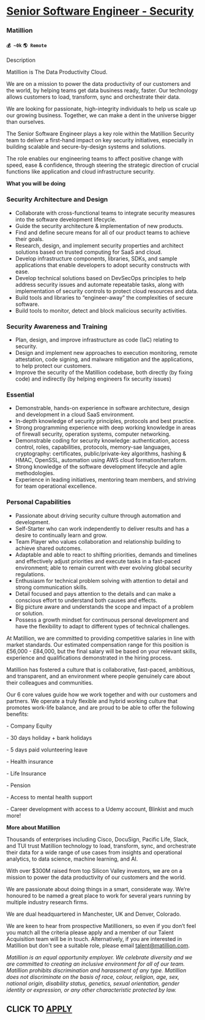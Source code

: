 # [Senior Software Engineer - Security](https://www.remotewlb.com/apply/senior-software-engineer-security-38758)  
### Matillion  
#### `💰 ~0k` `🌎 Remote`  

Description

Matillion is The Data Productivity Cloud.

  

We are on a mission to power the data productivity of our customers and the world, by helping teams get data business ready, faster. Our technology allows customers to load, transform, sync and orchestrate their data.

  

We are looking for passionate, high-integrity individuals to help us scale up our growing business. Together, we can make a dent in the universe bigger than ourselves.

  

The Senior Software Engineer plays a key role within the Matillion Security team to deliver a first-hand impact on key security initiatives, especially in building scalable and secure-by-design systems and solutions.

  

The role enables our engineering teams to affect positive change with speed, ease & confidence, through steering the strategic direction of crucial functions like application and cloud infrastructure security.

  

 **What you will be doing**

### Security Architecture and Design

  * Collaborate with cross-functional teams to integrate security measures into the software development lifecycle.
  * Guide the security architecture & implementation of new products. 
  * Find and define secure means for all of our product teams to achieve their goals.
  * Research, design, and implement security properties and architect solutions based on trusted computing for SaaS and cloud.
  * Develop infrastructure components, libraries, SDKs, and sample applications that enable developers to adopt security constructs with ease. 
  * Develop technical solutions based on DevSecOps principles to help address security issues and automate repeatable tasks, along with implementation of security controls to protect cloud resources and data.
  * Build tools and libraries to “engineer-away” the complexities of secure software.
  * Build tools to monitor, detect and block malicious security activities.

### Security Awareness and Training

  * Plan, design, and improve infrastructure as code (IaC) relating to security.
  * Design and implement new approaches to execution monitoring, remote attestation, code signing, and malware mitigation and the applications, to help protect our customers.
  * Improve the security of the Matillion codebase, both directly (by fixing code) and indirectly (by helping engineers fix security issues)

### Essential

  * Demonstrable, hands-on experience in software architecture, design and development in a cloud SaaS environment.
  * In-depth knowledge of security principles, protocols and best practice.
  * Strong programming experience with deep working knowledge in areas of firewall security, operation systems, computer networking.
  * Demonstrable coding for security knowledge: authentication, access control, roles, capabilities, protocols, memory-sae languages, cryptography: certificates, public/private-key algorithms, hashing & HMAC, OpenSSL, automation using AWS cloud formation/terraform. 
  * Strong knowledge of the software development lifecycle and agile methodologies.
  * Experience in leading initiatives, mentoring team members, and striving for team operational excellence.

### Personal Capabilities

  * Passionate about driving security culture through automation and development.
  * Self-Starter who can work independently to deliver results and has a desire to continually learn and grow.
  * Team Player who values collaboration and relationship building to achieve shared outcomes.
  * Adaptable and able to react to shifting priorities, demands and timelines and effectively adjust priorities and execute tasks in a fast-paced environment; able to remain current with ever evolving global security regulations.
  * Enthusiasm for technical problem solving with attention to detail and strong communication skills.
  * Detail focused and pays attention to the details and can make a conscious effort to understand both causes and effects.
  * Big picture aware and understands the scope and impact of a problem or solution.
  * Possess a growth mindset for continuous personal development and have the flexibility to adapt to different types of technical challenges.

At Matillion, we are committed to providing competitive salaries in line with market standards. Our estimated compensation range for this position is £56,000 - £84,000, but the final salary will be based on your relevant skills, experience and qualifications demonstrated in the hiring process.

  

Matillion has fostered a culture that is collaborative, fast-paced, ambitious, and transparent, and an environment where people genuinely care about their colleagues and communities.

  

Our 6 core values guide how we work together and with our customers and partners. We operate a truly flexible and hybrid working culture that promotes work-life balance, and are proud to be able to offer the following benefits:

  

\- Company Equity

\- 30 days holiday + bank holidays

\- 5 days paid volunteering leave

\- Health insurance

\- Life Insurance

\- Pension

\- Access to mental health support

\- Career development with access to a Udemy account, Blinkist and much more!

  

**More about Matillion**

Thousands of enterprises including Cisco, DocuSign, Pacific Life, Slack, and TUI trust Matillion technology to load, transform, sync, and orchestrate their data for a wide range of use cases from insights and operational analytics, to data science, machine learning, and AI.

  

With over $300M raised from top Silicon Valley investors, we are on a mission to power the data productivity of our customers and the world.

  

We are passionate about doing things in a smart, considerate way. We’re honoured to be named a great place to work for several years running by multiple industry research firms.

  

We are dual headquartered in Manchester, UK and Denver, Colorado.

  

We are keen to hear from prospective Matillioners, so even if you don’t feel you match all the criteria please apply and a member of our Talent Acquisition team will be in touch. Alternatively, if you are interested in Matillion but don't see a suitable role, please email talent@matillion.com.

  

 _Matillion is an equal opportunity employer. We celebrate diversity and we are committed to creating an inclusive environment for all of our team. Matillion prohibits discrimination and harassment of any type. Matillion does not discriminate on the basis of race, colour, religion, age, sex, national origin, disability status, genetics, sexual orientation, gender identity or expression, or any other characteristic protected by law._

  
## CLICK TO [APPLY](https://www.remotewlb.com/apply/senior-software-engineer-security-38758)

